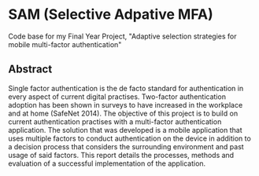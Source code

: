 # SAM (Selective Adpative MFA)

Code base for my Final Year Project, "Adaptive selection strategies for mobile multi-factor authentication"

## Abstract

Single factor authentication is the de facto standard for authentication in every
aspect of current digital practises. Two-factor authentication adoption has been
shown in surveys to have increased in the workplace and at home (SafeNet 2014).
The objective of this project is to build on current authentication practises with a
multi-factor authentication application. The solution that was developed is a mobile
application that uses multiple factors to conduct authentication on the device in
addition to a decision process that considers the surrounding environment and past
usage of said factors. This report details the processes, methods and evaluation of
a successful implementation of the application.
